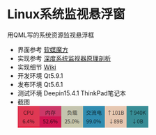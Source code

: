 # Linux系统监视悬浮窗
用QML写的系统资源监视悬浮框
* 界面参考 [软媒魔方](http://mofang.ruanmei.com/)  
* 实现参考 [深度系统监视器原理剖析](http://www.jianshu.com/p/deb0ed35c1c2?from=jiantop.com)  
* 实现细节 [Wiki](https://github.com/myml/qml-monitor/wiki)  
* 开发环境 Qt5.9.1
* 发布环境 Qt5.6.1
* 测试环境 Deepin15.4.1 ThinkPad笔记本  
* 截图  
 ![截图](s.png)